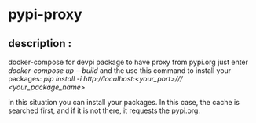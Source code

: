 # pypi-proxy
## description :
docker-compose for devpi package to have proxy from pypi.org
just enter *docker-compose up --build* and the use this command to install your packages:
*pip install -i http://localhost:<your_port>/<username>/<index>/ <your_package_name>*

in this situation you can install your packages.
In this case, the cache is searched first, and if it is not there, it requests the pypi.org.
